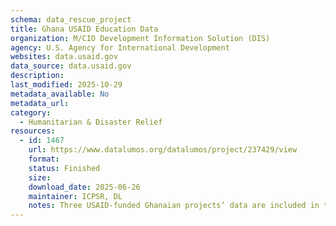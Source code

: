 ```yaml
---
schema: data_rescue_project 
title: Ghana USAID Education Data
organization: M/CIO Development Information Solution (DIS)
agency: U.S. Agency for International Development
websites: data.usaid.gov
data_source: data.usaid.gov
description: 
last_modified: 2025-10-29
metadata_available: No
metadata_url: 
category:
  - Humanitarian & Disaster Relief 
resources:
  - id: 1467
    url: https://www.datalumos.org/datalumos/project/237429/view
    format: 
    status: Finished
    size: 
    download_date: 2025-06-26
    maintainer: ICPSR, DL
    notes: Three USAID-funded Ghanaian projects’ data are included in this folder covering the period from 2013 to 2019 1) Ghana Early Grade Math Pilot, 2) Ghana Early Grade Reading Pilot, and 3) Ghana Global Partnership for Education (GPE). Across these projects, the folder contains the following files and numbers of each codebooks (16), consent (2), data files (16), instruments (11), and reports (3).
---
```

